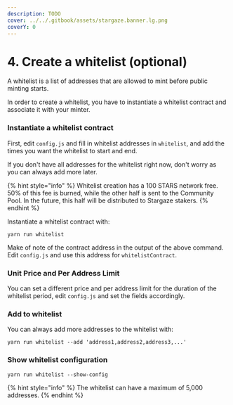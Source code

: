 ```yaml
---
description: TODO
cover: ../../.gitbook/assets/stargaze.banner.lg.png
coverY: 0
---
```


# 4. Create a whitelist (optional)

A whitelist is a list of addresses that are allowed to mint before public minting starts.

In order to create a whitelist, you have to instantiate a whitelist contract and associate it with your minter.

### Instantiate a whitelist contract

First, edit `config.js` and fill in whitelist addresses in `whitelist`, and add the times you want the whitelist to start and end.

If you don't have all addresses for the whitelist right now, don't worry as you can always add more later.

{% hint style="info" %}
Whitelist creation has a 100 STARS network free. 50% of this fee is burned, while the other half is sent to the Community Pool. In the future, this half will be distributed to Stargaze stakers.
{% endhint %}

Instantiate a whitelist contract with:

```
yarn run whitelist
```

Make of note of the contract address in the output of the above command. Edit `config.js` and use this address for `whitelistContract`.&#x20;



### Unit Price and Per Address Limit

You can set a different price and per address limit for the duration of the whitelist period, edit `config.js` and set the fields accordingly.&#x20;

### Add to whitelist

You can always add more addresses to the whitelist with:

```
yarn run whitelist --add 'address1,address2,address3,...'
```

### Show whitelist configuration

```
yarn run whitelist --show-config
```

{% hint style="info" %}
The whitelist can have a maximum of 5,000 addresses.
{% endhint %}

